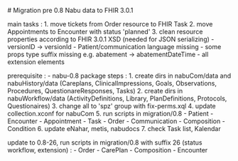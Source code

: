 <p>
# Migration pre 0.8 Nabu data to FHIR 3.0.1

main tasks
:    1. move tickets from Order resource to FHIR Task
     2. move Appointments to Encounter with status 'planned'
     3. clean resource properties according to FHIR 3.0.1 XSD (needed for JSON serializing)
        - versionID -> versionId
        - Patient/communication language missing
        - some props type suffix missing e.g. abatement -> abatementDateTime
        - all extension elements
        
prerequisite
:    - nabu-0.8 package
steps
:    1. create dirs in nabuCom/data and nabuHistory/data (Careplans, ClinicalImpressions, Goals, Observations, Procedures, QuestionareResponses, Tasks)
     2. create dirs in nabuWorkflow/data (ActivityDefinitions, Library, PlanDefinitions, Protocols, Questionaires) 
     3. change all to 'spz' group with fix-perms.xql
     4. update collection.xconf for nabuCom 
     5. run scripts in migration/0.8
        - Patient
        - Encounter
        - Appointment
        - Task
        - Order
        - Communication
        - Composition
        - Condition
     6. update eNahar, metis, nabudocs
     7. check Task list, Kalendar

update to 0.8-26, run scripts in migration/0.8 with suffix 26 (status workflow, extension)
:    - Order
     - CarePlan
     - Composition
     - Encounter
</p>